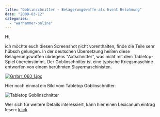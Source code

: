 ```yaml
---
title: "Goblinschnitter - Belagerungswaffe als Event Belohnung"
date: "2009-03-12"
categories: 
  - "warhammer-online"
---
```


Hi,

ich möchte euch diesen Screenshot nicht vorenthalten, finde die Teile sehr hübsch gelungen. In der deutschen Übersetzung heißen diese Belagerungswaffen übriegens "Axtschnitter", was nicht mit dem Tabletop-Spiel übereinstimmt. Der Goblinschnitter ist eine typische Kriegsmaschine entworfen von einem berühmten Slayermaschinisten.

[![Grrbrr_060_1.jpg](/blog/images/Grrbrr_060_1.jpg "Grrbrr_060_1.jpg")](/wp-content/uploads/Warhammer_09/Grrbrr_060_1.jpg)

Hier noch einmal ein Bild vom Tabletop Goblinschnitter:

![Tabletop Goblinschnitter](/blog/images/Goblinschnitter.JPG)

Wer sich für weitere Details interessiert, kann hier einen Lexicanum eintrag lesen: [klick](http://whfb.lexicanum.de/wiki/Goblinschnitter)
